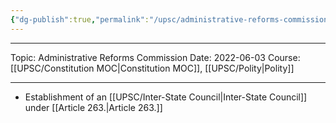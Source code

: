 ```yaml
---
{"dg-publish":true,"permalink":"/upsc/administrative-reforms-commission/","dgHomeLink":true,"dgPassFrontmatter":false}
---
```


---

Topic: Administrative Reforms Commission
Date: 2022-06-03
Course: [[UPSC/Constitution MOC|Constitution MOC]], [[UPSC/Polity|Polity]] 

----




- Establishment of an [[UPSC/Inter-State Council|Inter-State Council]] under [[Article 263.|Article 263.]]
